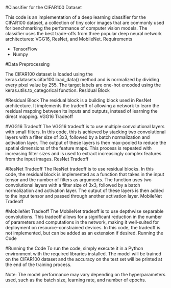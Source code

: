 #Classifier for the CIFAR100 Dataset

This code is an implementation of a deep learning classifier for the CIFAR100 dataset, a collection of tiny color images that are commonly used for benchmarking the performance of computer vision models. The classifier uses the best trade-offs from three popular deep neural network architectures: VGG16, ResNet, and MobileNet.
Requirements

   - TensorFlow
   - Numpy

#Data Preprocessing

The CIFAR100 dataset is loaded using the keras.datasets.cifar100.load_data() method and is normalized by dividing every pixel value by 255. The target labels are one-hot encoded using the keras.utils.to_categorical function.
Residual Block

#Residual Block
The residual block is a building block used in ResNet architecture. It implements the tradeoff of allowing a network to learn the residual mapping between its inputs and outputs, instead of learning the direct mapping.
VGG16 Tradeoff

#VGG16 Tradeoff
The VGG16 tradeoff is to use multiple convolutional layers with small filters. In this code, this is achieved by stacking two convolutional layers with a filter size of 3x3, followed by a batch normalization and activation layer. The output of these layers is then max-pooled to reduce the spatial dimensions of the feature maps. This process is repeated with increasing filter sizes and is used to extract increasingly complex features from the input images.
ResNet Tradeoff

#ResNet Tradeoff
The ResNet tradeoff is to use residual blocks. In this code, the residual block is implemented as a function that takes in the input tensor and the number of filters as arguments. The function uses two convolutional layers with a filter size of 3x3, followed by a batch normalization and activation layer. The output of these layers is then added to the input tensor and passed through another activation layer.
MobileNet Tradeoff

#MobileNet Tradeoff
The MobileNet tradeoff is to use depthwise separable convolutions. This tradeoff allows for a significant reduction in the number of parameters and computations in the network, making it well-suited for deployment on resource-constrained devices. In this code, the tradeoff is not implemented, but can be added as an extension if desired.
Running the Code

#Running the Code
To run the code, simply execute it in a Python environment with the required libraries installed. The model will be trained on the CIFAR100 dataset and the accuracy on the test set will be printed at the end of the training process.

Note: The model performance may vary depending on the hyperparameters used, such as the batch size, learning rate, and number of epochs.
